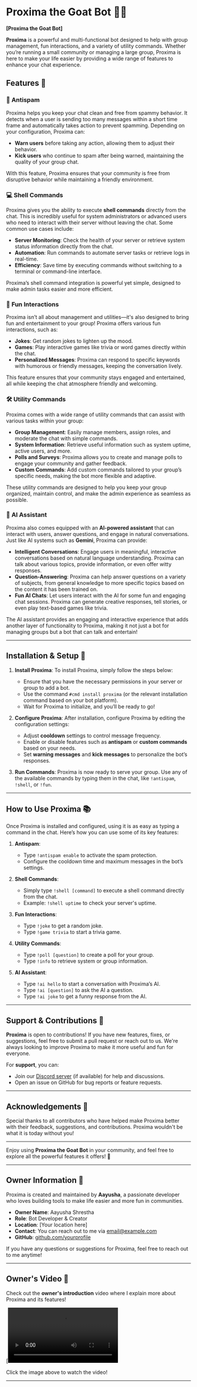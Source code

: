 # Proxima the Goat Bot 🐐✨

 **[Proxima the Goat Bot]**

**Proxima** is a powerful and multi-functional bot designed to help with group management, fun interactions, and a variety of utility commands. Whether you’re running a small community or managing a large group, Proxima is here to make your life easier by providing a wide range of features to enhance your chat experience.

## Features 🎉

### 🐐 **Antispam**
Proxima helps you keep your chat clean and free from spammy behavior. It detects when a user is sending too many messages within a short time frame and automatically takes action to prevent spamming. Depending on your configuration, Proxima can:
- **Warn users** before taking any action, allowing them to adjust their behavior.
- **Kick users** who continue to spam after being warned, maintaining the quality of your group chat.
  
With this feature, Proxima ensures that your community is free from disruptive behavior while maintaining a friendly environment.

### 💻 **Shell Commands**
Proxima gives you the ability to execute **shell commands** directly from the chat. This is incredibly useful for system administrators or advanced users who need to interact with their server without leaving the chat. Some common use cases include:
- **Server Monitoring**: Check the health of your server or retrieve system status information directly from the chat.
- **Automation**: Run commands to automate server tasks or retrieve logs in real-time.
- **Efficiency**: Save time by executing commands without switching to a terminal or command-line interface.

Proxima’s shell command integration is powerful yet simple, designed to make admin tasks easier and more efficient.

### 🎈 **Fun Interactions**
Proxima isn’t all about management and utilities—it's also designed to bring fun and entertainment to your group! Proxima offers various fun interactions, such as:
- **Jokes**: Get random jokes to lighten up the mood.
- **Games**: Play interactive games like trivia or word games directly within the chat.
- **Personalized Messages**: Proxima can respond to specific keywords with humorous or friendly messages, keeping the conversation lively.

This feature ensures that your community stays engaged and entertained, all while keeping the chat atmosphere friendly and welcoming.

### 🛠️ **Utility Commands**
Proxima comes with a wide range of utility commands that can assist with various tasks within your group:
- **Group Management**: Easily manage members, assign roles, and moderate the chat with simple commands.
- **System Information**: Retrieve useful information such as system uptime, active users, and more.
- **Polls and Surveys**: Proxima allows you to create and manage polls to engage your community and gather feedback.
- **Custom Commands**: Add custom commands tailored to your group’s specific needs, making the bot more flexible and adaptive.

These utility commands are designed to help you keep your group organized, maintain control, and make the admin experience as seamless as possible.

### 🧠 **AI Assistant**
Proxima also comes equipped with an **AI-powered assistant** that can interact with users, answer questions, and engage in natural conversations. Just like AI systems such as **Gemini**, Proxima can provide:
- **Intelligent Conversations**: Engage users in meaningful, interactive conversations based on natural language understanding. Proxima can talk about various topics, provide information, or even offer witty responses.
- **Question-Answering**: Proxima can help answer questions on a variety of subjects, from general knowledge to more specific topics based on the content it has been trained on.
- **Fun AI Chats**: Let users interact with the AI for some fun and engaging chat sessions. Proxima can generate creative responses, tell stories, or even play text-based games like trivia.

The AI assistant provides an engaging and interactive experience that adds another layer of functionality to Proxima, making it not just a bot for managing groups but a bot that can talk and entertain!

---

## Installation & Setup 🚀

1. **Install Proxima**: 
   To install Proxima, simply follow the steps below:
   - Ensure that you have the necessary permissions in your server or group to add a bot.
   - Use the command `#cmd install proxima` (or the relevant installation command based on your bot platform).
   - Wait for Proxima to initialize, and you’ll be ready to go!

2. **Configure Proxima**:
   After installation, configure Proxima by editing the configuration settings:
   - Adjust **cooldown** settings to control message frequency.
   - Enable or disable features such as **antispam** or **custom commands** based on your needs.
   - Set **warning messages** and **kick messages** to personalize the bot’s responses.

3. **Run Commands**:
   Proxima is now ready to serve your group. Use any of the available commands by typing them in the chat, like `!antispam`, `!shell`, or `!fun`.

---

## How to Use Proxima 📚

Once Proxima is installed and configured, using it is as easy as typing a command in the chat. Here’s how you can use some of its key features:

1. **Antispam**:
   - Type `!antispam enable` to activate the spam protection.
   - Configure the cooldown time and maximum messages in the bot’s settings.
   
2. **Shell Commands**:
   - Simply type `!shell [command]` to execute a shell command directly from the chat.
   - Example: `!shell uptime` to check your server's uptime.

3. **Fun Interactions**:
   - Type `!joke` to get a random joke.
   - Type `!game trivia` to start a trivia game.

4. **Utility Commands**:
   - Type `!poll [question]` to create a poll for your group.
   - Type `!info` to retrieve system or group information.

5. **AI Assistant**:
   - Type `!ai hello` to start a conversation with Proxima’s AI.
   - Type `!ai [question]` to ask the AI a question.
   - Type `!ai joke` to get a funny response from the AI.

---

## Support & Contributions 🤝

**Proxima** is open to contributions! If you have new features, fixes, or suggestions, feel free to submit a pull request or reach out to us. We're always looking to improve Proxima to make it more useful and fun for everyone.

For **support**, you can:
- Join our [Discord server](#) (if available) for help and discussions.
- Open an issue on GitHub for bug reports or feature requests.

---

## Acknowledgements 🙏

Special thanks to all contributors who have helped make Proxima better with their feedback, suggestions, and contributions. Proxima wouldn't be what it is today without you!

---

Enjoy using **Proxima the Goat Bot** in your community, and feel free to explore all the powerful features it offers! 🎉

---

## Owner Information 👑

Proxima is created and maintained by **Aayusha**, a passionate developer who loves building tools to make life easier and more fun in communities.

- **Owner Name**: Aayusha Shrestha
- **Role**: Bot Developer & Creator
- **Location**: [Your location here]
- **Contact**: You can reach out to me via [email@example.com](mailto:email@example.com)
- **GitHub**: [github.com/yourprofile](https://github.com/yourprofile)

If you have any questions or suggestions for Proxima, feel free to reach out to me anytime!

---

## Owner's Video 🎥

Check out the **owner's introduction** video where I explain more about Proxima and its features!

[![Owner's Introduction Video](https://i.imgur.com/TCuQx0p.mp4)

Click the image above to watch the video!

---
